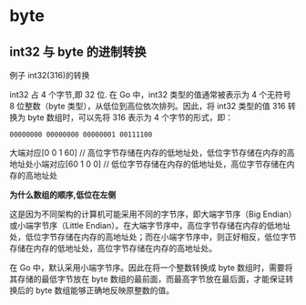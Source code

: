 # byte

## int32 与 byte 的进制转换

例子 int32(316)的转换

int32 占 4 个字节,即 32 位. 在 Go 中，int32 类型的值通常被表示为 4 个无符号 8 位整数（byte 类型），从低位到高位依次排列。因此，将 int32 类型的值 316 转换为 byte 数组时，可以先将 316 表示为 4 个字节的形式，即：

```
00000000 00000000 00000001 00111100
```

大端对应[0 0 1 60] // 高位字节存储在内存的低地址处，低位字节存储在内存的高地址处小端对应[60 1 0 0] // 低位字节存储在内存的低地址处，高位字节存储在内存的高地址处

<b>为什么数组的顺序,低位在左侧</b>

这是因为不同架构的计算机可能采用不同的字节序，即大端字节序（Big Endian）或小端字节序（Little Endian）。在大端字节序中，高位字节存储在内存的低地址处，低位字节存储在内存的高地址处；而在小端字节序中，则正好相反，低位字节存储在内存的低地址处，高位字节存储在内存的高地址处。

在 Go 中，默认采用小端字节序。因此在将一个整数转换成 byte 数组时，需要将其存储的最低字节放在 byte 数组的最前面，而最高字节放在最后面，才能保证转换后的 byte 数组能够正确地反映原整数的值。

